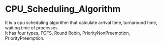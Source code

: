 # CPU_Scheduling_Algorithm

It is a cpu scheduling algorithm that calculate arrival time, turnaround time, waiting time of processes.  
It has four types, FCFS, Round Robin, PriorityNonPreemption, PriorityPreemption.
